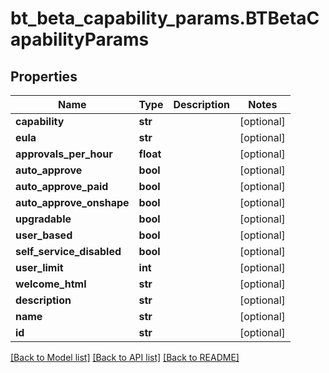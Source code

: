 # bt_beta_capability_params.BTBetaCapabilityParams

## Properties
Name | Type | Description | Notes
------------ | ------------- | ------------- | -------------
**capability** | **str** |  | [optional] 
**eula** | **str** |  | [optional] 
**approvals_per_hour** | **float** |  | [optional] 
**auto_approve** | **bool** |  | [optional] 
**auto_approve_paid** | **bool** |  | [optional] 
**auto_approve_onshape** | **bool** |  | [optional] 
**upgradable** | **bool** |  | [optional] 
**user_based** | **bool** |  | [optional] 
**self_service_disabled** | **bool** |  | [optional] 
**user_limit** | **int** |  | [optional] 
**welcome_html** | **str** |  | [optional] 
**description** | **str** |  | [optional] 
**name** | **str** |  | [optional] 
**id** | **str** |  | [optional] 

[[Back to Model list]](../README.md#documentation-for-models) [[Back to API list]](../README.md#documentation-for-api-endpoints) [[Back to README]](../README.md)


